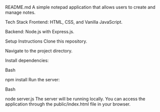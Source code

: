 README.md
A simple notepad application that allows users to create and manage notes.

Tech Stack
Frontend: HTML, CSS, and Vanilla JavaScript.

Backend: Node.js with Express.js.

Setup Instructions
Clone this repository.

Navigate to the project directory.

Install dependencies:

Bash

npm install
Run the server:

Bash

node server.js
The server will be running locally. You can access the application through the public/index.html file in your browser.
